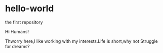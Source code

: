 # hello-world
the first repository

Hi Humans!

Thworry here,I like working with my interests.Life is short,why not Struggle for dreams?
